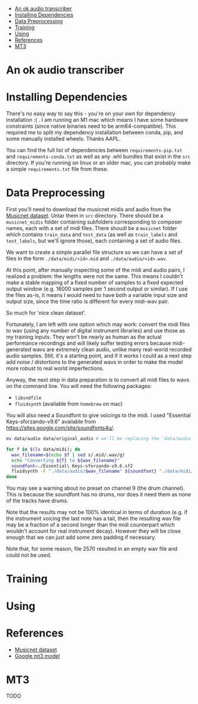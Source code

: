 - [An ok audio transcriber](#an-ok-audio-transcriber)
- [Installing Dependencies](#installing-dependencies)
- [Data Preprocessing](#data-preprocessing)
- [Training](#training)
- [Using](#using)
- [References](#references)
- [MT3](#mt3)

# An ok audio transcriber


# Installing Dependencies

There's no easy way to say this - you're on your own for dependency installation :( . I am running an M1 mac which means I have some hardware constraints (since native binaries need to be arm64-compatible). This required me to split my dependency installation between conda, pip, and some manually installed wheels. Thanks AAPL.

You can find the full list of dependencies between `requirements-pip.txt` and `requirements-conda.txt` as well as any .whl bundles that exist in the `src` directory. If you're running on linux or an older mac, you can probably make a simple `requirements.txt` file from these.

# Data Preprocessing

First you'll need to download the musicnet midis and audio from the [Musicnet dataset](https://musicnet-inspector.github.io/). Untar them in `src` directory. There should be a `musicnet_midis` folder containing subfolders corresponding to composer names, each with a set of midi files. There shoudl be a `musicnet` folder which contains `train_data` and `test_data` (as well as `train_labels` and `test_labels`, but we'll ignore those), each containing a set of audio files.

We want to create a simple parallel file structure so we can have a set of files in the form `./data/midi/<id>.mid` and `./data/audio/<id>.wav`.

At this point, after manually inspecting some of the midi and audio pairs, I realized a problem: the lengths were not the same. This means I couldn't make a stable mapping of a fixed number of samples to a fixed expected output window (e.g. 16000 samples per 1 second output or similar). If I use the files as-is, it means I would need to have both a variable input size and output size, since the time ratio is different for every midi-wav pair.

So much for 'nice clean dataset'.

Fortunately, I am left with one option which may work: convert the midi files to wav (using any number of digital instrument libraries) and use those as my training inputs. They won't be nearly as human as the actual performance recordings and will likely suffer testing errors because midi-generated wavs are extremely clean audio, unlike many real-world recorded audio samples. Still, it's a starting point, and if it works I could as a next step add noise / distortions to the generated wavs in order to make the model more robust to real world imperfections.

Anyway, the next step in data preparation is to convert all midi files to wavs on the command line. You will need the following packages:
- `libsndfile` 
-  `fluidsynth` 
(available from `homebrew` on mac)

You will also need a Soundfont to give voicings to the midi. I used "Essential Keys-sforzando-v9.6" available from https://sites.google.com/site/soundfonts4u/.

```bash
mv data/audio data/original_audio # we'll be replacing the 'data/audio' dir

for f in $(ls data/midi); do
  wav_filename=$(echo $f | sed s/.mid/.wav/g)
  echo "Converting ${f} to ${wav_filename}"
  soundfont=./Essential\ Keys-sforzando-v9.6.sf2
  fluidsynth -F "./data/audio/$wav_filename" ${soundfont} "./data/midi/$f"
done 
```
You may see a warning about no preset on channel 9 (the drum channel). This is because the soundfont has no drums, nor 
does it need them as none of the tracks have drums.

Note that the results may not be 100% identical in terms of duration (e.g. if the instrument voicing the last note has a tail, 
then the resulting wav file may be a fraction of a second longer than the midi counterpart which wouldn't account for 
real instrument decay). However they will be close enough that we can just add some zero padding if necessary.

Note that, for some reason, file 2570 resulted in an empty wav file and could not be used.

# Training

# Using

# References

- [Musicnet dataset](https://musicnet-inspector.github.io/)
- [Google mt3 model](https://github.com/magenta/mt3)

# MT3

TODO